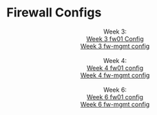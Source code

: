 # Firewall Configs

<html>
<header>
  Week 3:
  </br>
  <a href = "https://github.com/seabar24/Tech-Journal/blob/main/fw01.config.week3.txt.txt"> Week 3 fw01 Config</a>
  </br>
  <a href = "https://github.com/seabar24/Tech-Journal/blob/main/fw-mgmt.week3.txt.txt"> Week 3 fw-mgmt config</a>
  </br></br>
  Week 4:
  </br>
  <a href = "https://github.com/seabar24/Tech-Journal/blob/main/fw01.config.week4.txt"> Week 4 fw01 config</a>
  </br>
  <a href = "https://github.com/seabar24/Tech-Journal/blob/main/fw-mgmt.config.week4.txt"> Week 4 fw-mgmt config</a>
  </br></br>
  Week 6:
  </br>
  <a href = "https://github.com/seabar24/Tech-Journal/blob/main/fw01.config.week6.txt"> Week 6 fw01 config</a>
  </br>
  <a href = "https://github.com/seabar24/Tech-Journal/blob/main/fw-mgmt.config.week6.txt"> Week 6 fw-mgmt config</a>
</header>
</html>
